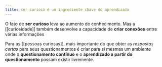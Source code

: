 ```yaml
---
title: ser curioso é um ingrediente chave do aprendizado
---
```


O fato de **ser curioso** leva ao aumento de conhecimento. Mas a [[curiosidade]] também desenvolve a capacidade de **criar conexões** entre várias informações

Para as [[pessoas curiosas]], mais importante do que obter as *respostas certas* para seus questionamentos é criar para si mesmas um ambiente onde o **questionamento contínuo** e o **aprendizado a partir do  questionamento** possam existir livremente.